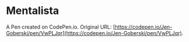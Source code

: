 # Mentalista

A Pen created on CodePen.io. Original URL: [https://codepen.io/Jen-Goberski/pen/VwPLJqr](https://codepen.io/Jen-Goberski/pen/VwPLJqr).

